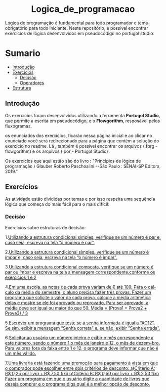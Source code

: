 <h1 align="center">Logica_de_programacao</h1>
Lógica de programação é fundamental para todo programador e tema obrigatório para todo iniciante. Neste repositório, é possível encontrar exercícios de lógica desenvolvidos em pseudocódigo no portugol studio. 

Sumario
========

<!--ts-->
  * [Introdução](#Introdução)
  * [Exercícios](#Exercícios)
    * [Decisão](#Decisão)
    * [Operadores ](#Operadores)
  * [Estrutura](#Estrutura)
 <!--te-->
 
## Introdução
Os exercícios foram desenvolvidos utilizando a ferramenta **Portugol Studio**, que permite a escrita em pseudocódigo, e o **Flowgorithm**, resposável pelos fluxogramas.

os enunciados dos exercícios, ficarão nessa página inicial e ao clicar no enunciado você será redirecionado para a página que contém a solução do exercício no readme. Lá , também é possível encontrar os arquivos (.fprg - flowgorithm) e os arquivos (.por - Portugol Studio) .

Os exercícios que aqui estão são do livro : "Princípios de lógica de programação / Glauber Roberto Paschoalini --São Paulo : SENAI-SP Editora, 2019."



## Exercícios
As atividade estão divididas por temas e por isso respeita uma sequência lógica que começa do mais fácil para o mais difícil:

### Decisão
Exercícios sobre estruturas de decisão:

1.[Utilizando  a  estrutura  condicional  simples,  verifique  se  um  número  é  par e, caso seja, escreva na tela “o número é par”.](https://github.com/allan-gh/Logica_de_programacao/tree/main/Desvios_condicionais/exercicios-pag53/exec1)

2.[Utilizando  a  estrutura  condicional  simples,  verifique  se  um  número  é  ímpar e, caso seja, escreva na tela “o número é ímpar”.](https://github.com/allan-gh/Logica_de_programacao/tree/main/Desvios_condicionais/exercicios-pag53/exec2)

3.[Utilizando a estrutura condicional composta, verifique se um número é par ou ímpar e escreva na tela a mensagem correspondente,conforme os exercícios 1 e 2](https://github.com/allan-gh/Logica_de_programacao/tree/main/Desvios_condicionais/exercicios-pag53/exec3)

4.[Em uma escola, as notas de cada prova variam de 0 até 100. Para o cál-culo da média do semestre, o aluno precisa fazer três provas. Fazer um programa que solicite o valor da cada prova, calcule a média aritmética delas  e  mostre  se  ele  foi  aprovado  ou  reprovado.  Para  ser  aprovado,  a  média deve ser igual ou maior do que 50.
Média = (Prova1 + Prova2 + Prova3) / 3](https://github.com/allan-gh/Logica_de_programacao/tree/main/Desvios_condicionais/exercicios-pag53/exec4)

5.[Escrever um programa que teste se a senha informada é igual a “AC12”. Se sim, exibir a mensagem “Senha correta” e, se não, exibir “Senha errada”. ](https://github.com/allan-gh/Logica_de_programacao/tree/main/Desvios_condicionais/exercicios-pag53/exec5)

6.[Solicitar ao usuário um número inteiro e exibir o mês correspondente a este número, sendo o número 1 o mês de janeiro e 12, o mês de dezem-bro. Para valores fora da faixa entre 1 e 12, o programa deve informar que não é um mês válido.](https://github.com/allan-gh/Logica_de_programacao/tree/main/Desvios_condicionais/exercicios-pag53/exec6)

7.[Uma livraria está fazendo uma promoção para pagamento à vista em que o comprador pode escolher entre dois critérios de desconto:
a)Critério A: R$ 0,25 por livro + R$ 7,50 fixo
b)Critério B: R$ 0,50 por livro + R$ 2,50 fixo
Fazer um programa em que o usuário digite a quantidade de livros que deseja comprar e o programa diga qual é a melhor opção de 
desconto.](https://github.com/allan-gh/Logica_de_programacao/tree/main/Desvios_condicionais/exercicios-pag53/exec7)


  



